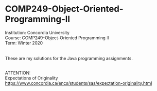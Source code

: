 # COMP249-Object-Oriented-Programming-II


Institution: Concordia University <br>
Course: COMP249-Object-Oriented Programming II <br>
Term: Winter 2020 <br>
<br>
<br>
These are my solutions for the Java programming assignments. <br>
<br>


ATTENTION! <br>
Expectations of Originality<br>
https://www.concordia.ca/encs/students/sas/expectation-originality.html
